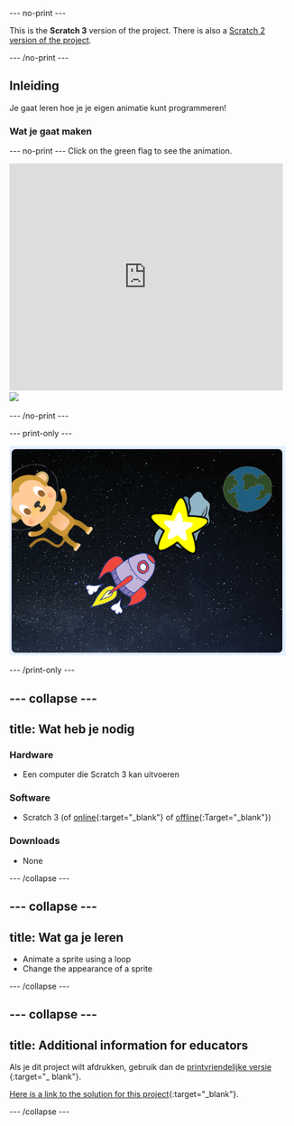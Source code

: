 \--- no-print \---

This is the **Scratch 3** version of the project. There is also a [Scratch 2 version of the project](https://projects.raspberrypi.org/en/projects/lost-in-space-scratch2).

\--- /no-print \---

## Inleiding

Je gaat leren hoe je je eigen animatie kunt programmeren!

### Wat je gaat maken

\--- no-print \--- Click on the green flag to see the animation.

<div class="scratch-preview">
  <iframe allowtransparency="true" width="485" height="402" src="https://scratch.mit.edu/projects/embed/276873231/?autostart=false" frameborder="0" scrolling="no"></iframe>
  <img src="images/space-final.png">
</div>

\--- /no-print \---

\--- print-only \---

![Complete project](images/showcase_static.png)

\--- /print-only \---

## \--- collapse \---

## title: Wat heb je nodig

### Hardware

+ Een computer die Scratch 3 kan uitvoeren

### Software

+ Scratch 3 (of [online](http://rpf.io/scratchon){:target="_blank"} of [offline](http://rpf.io/scratchoff){:Target="_blank"})

### Downloads

+ None

\--- /collapse \---

## \--- collapse \---

## title: Wat ga je leren

+ Animate a sprite using a loop
+ Change the appearance of a sprite

\--- /collapse \---

## \--- collapse \---

## title: Additional information for educators

Als je dit project wilt afdrukken, gebruik dan de [ printvriendelijke versie ](https://projects.raspberrypi.org/en/projects/lost-in-space/print) {:target="_ blank"}.

[Here is a link to the solution for this project](http://rpf.io/p/en/lost-in-space-get){:target="_blank"}.

\--- /collapse \---
